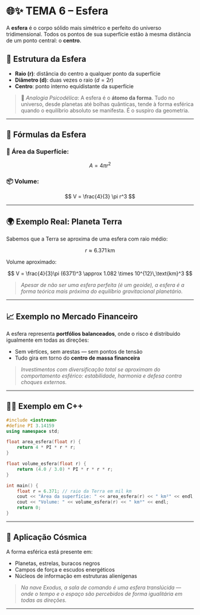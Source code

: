 # 🌐✨ TEMA 6 – Esfera

A **esfera** é o corpo sólido mais simétrico e perfeito do universo tridimensional. Todos os pontos de sua superfície estão à mesma distância de um ponto central: o **centro**.

## 🧭 Estrutura da Esfera

* **Raio (r)**: distância do centro a qualquer ponto da superfície
* **Diâmetro (d)**: duas vezes o raio ($d = 2r$)
* **Centro**: ponto interno equidistante da superfície

> 💭 *Analogia Psicodélica*: A esfera é o **átomo da forma**. Tudo no universo, desde planetas até bolhas quânticas, tende à forma esférica quando o equilíbrio absoluto se manifesta. É o suspiro da geometria.

---

## 📐 Fórmulas da Esfera

### 📏 Área da Superfície:

$$
A = 4\pi r^2
$$

### 📦 Volume:

$$
V = \frac{4}{3} \pi r^3
$$

---

## 🌍 Exemplo Real: Planeta Terra

Sabemos que a Terra se aproxima de uma esfera com raio médio:

$$
r \approx 6.371\,\text{km}
$$

Volume aproximado:

$$
V = \frac{4}{3}\pi (6371)^3 \approx 1.082 \times 10^{12}\,\text{km}^3
$$

> *Apesar de não ser uma esfera perfeita (é um geoide), a esfera é a forma teórica mais próxima do equilíbrio gravitacional planetário.*

---

## 📈 Exemplo no Mercado Financeiro

A esfera representa **portfólios balanceados**, onde o risco é distribuído igualmente em todas as direções:

* Sem vértices, sem arestas — sem pontos de tensão
* Tudo gira em torno do **centro de massa financeira**

> *Investimentos com diversificação total se aproximam do comportamento esférico: estabilidade, harmonia e defesa contra choques externos.*

---

## 👨‍💻 Exemplo em C++

```cpp
#include <iostream>
#define PI 3.14159
using namespace std;

float area_esfera(float r) {
    return 4 * PI * r * r;
}

float volume_esfera(float r) {
    return (4.0 / 3.0) * PI * r * r * r;
}

int main() {
    float r = 6.371; // raio da Terra em mil km
    cout << "Área da superfície: " << area_esfera(r) << " km²" << endl;
    cout << "Volume: " << volume_esfera(r) << " km³" << endl;
    return 0;
}
```

---

## 🌌 Aplicação Cósmica

A forma esférica está presente em:

* Planetas, estrelas, buracos negros
* Campos de força e escudos energéticos
* Núcleos de informação em estruturas alienígenas

> *Na nave Exodus, a sala de comando é uma esfera translúcida — onde o tempo e o espaço são percebidos de forma igualitária em todas as direções.*

---
